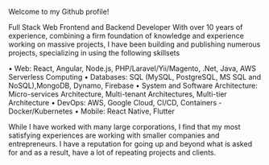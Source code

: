 Welcome to my Github profile! 

Full Stack Web Frontend and Backend Developer
With over 10 years of experience, combining a firm foundation of knowledge and experience working on massive projects, I have been building and publishing numerous projects, specializing in using the following skillsets

• Web: React, Angular, Node.js, PHP/Laravel/Yii/Magento, .Net, Java, AWS Serverless Computing
• Databases: SQL (MySQL, PostgreSQL, MS SQL and NoSQL),MongoDB, Dynamo, Firebase
• System and Software Architecture: Micro-services Architecture, Multi-tenant Architectures, Multi-tier Architecture
• DevOps: AWS, Google Cloud, CI/CD, Containers - Docker/Kubernetes
• Mobile: React Native, Flutter

While I have worked with many large corporations, I find that my most satisfying experiences are working with smaller companies and entrepreneurs. 
I have a reputation for going up and beyond what is asked for and as a result, have a lot of repeating projects and clients.
